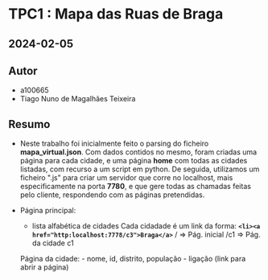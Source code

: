 # TPC1 : Mapa das Ruas de Braga
## 2024-02-05

## Autor
- a100665
- Tiago Nuno de Magalhães Teixeira

## Resumo

- Neste trabalho foi inicialmente feito o parsing do ficheiro <b>mapa_virtual.json</b>. 
Com dados contidos no mesmo, foram criadas uma página para cada cidade, e uma página <b>home</b> com todas as cidades listadas, com recurso a um script em python.
De seguida, utilizamos um ficheiro ".js" para criar um servidor que corre no localhost, mais especificamente na porta <b>7780</b>, e que gere todas as chamadas feitas pelo cliente, respondendo com as páginas pretendidas.


- Página principal:
   - lista alfabética de cidades
        Cada cidadade é um link da forma: <b>`<li><a href="http:localhost:7778/c3">Braga</a>`</b>
        / => Pág. inicial
        /c1 => Pág. da cidade c1


    Página da cidade:
        - nome, id, distrito, população
        - ligação (link para abrir a página)
    

